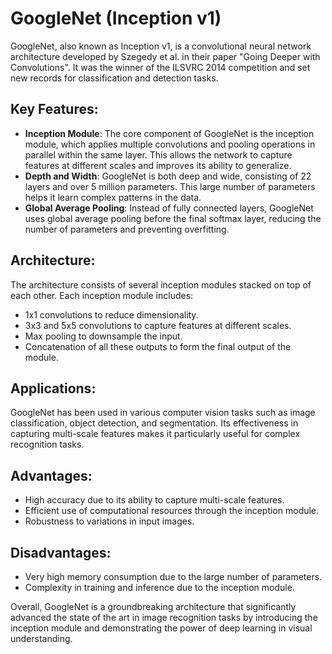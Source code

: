 # GoogleNet (Inception v1)

GoogleNet, also known as Inception v1, is a convolutional neural network architecture developed by Szegedy et al. in their paper "Going Deeper with Convolutions". It was the winner of the ILSVRC 2014 competition and set new records for classification and detection tasks.

## Key Features:
- **Inception Module**: The core component of GoogleNet is the inception module, which applies multiple convolutions and pooling operations in parallel within the same layer. This allows the network to capture features at different scales and improves its ability to generalize.
- **Depth and Width**: GoogleNet is both deep and wide, consisting of 22 layers and over 5 million parameters. This large number of parameters helps it learn complex patterns in the data.
- **Global Average Pooling**: Instead of fully connected layers, GoogleNet uses global average pooling before the final softmax layer, reducing the number of parameters and preventing overfitting.

## Architecture:
The architecture consists of several inception modules stacked on top of each other. Each inception module includes:
- 1x1 convolutions to reduce dimensionality.
- 3x3 and 5x5 convolutions to capture features at different scales.
- Max pooling to downsample the input.
- Concatenation of all these outputs to form the final output of the module.

## Applications:
GoogleNet has been used in various computer vision tasks such as image classification, object detection, and segmentation. Its effectiveness in capturing multi-scale features makes it particularly useful for complex recognition tasks.

## Advantages:
- High accuracy due to its ability to capture multi-scale features.
- Efficient use of computational resources through the inception module.
- Robustness to variations in input images.

## Disadvantages:
- Very high memory consumption due to the large number of parameters.
- Complexity in training and inference due to the inception module.

Overall, GoogleNet is a groundbreaking architecture that significantly advanced the state of the art in image recognition tasks by introducing the inception module and demonstrating the power of deep learning in visual understanding.
